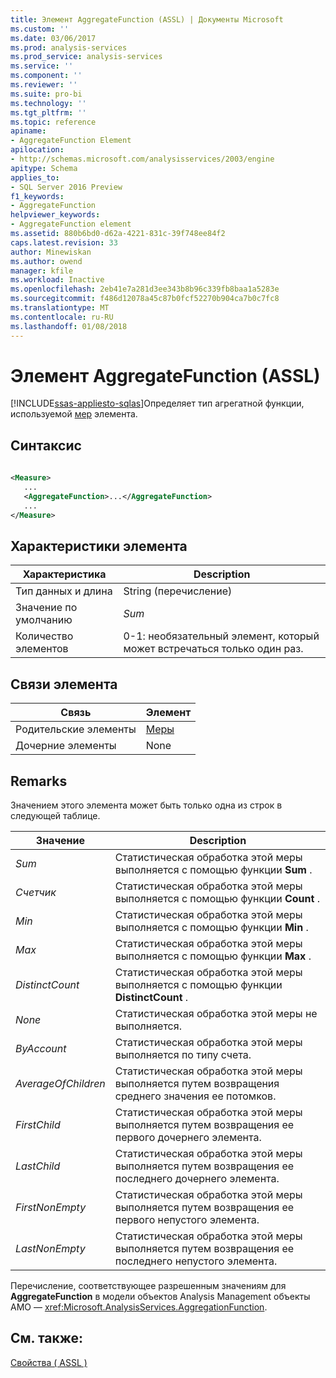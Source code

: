 ```yaml
---
title: Элемент AggregateFunction (ASSL) | Документы Microsoft
ms.custom: ''
ms.date: 03/06/2017
ms.prod: analysis-services
ms.prod_service: analysis-services
ms.service: ''
ms.component: ''
ms.reviewer: ''
ms.suite: pro-bi
ms.technology: ''
ms.tgt_pltfrm: ''
ms.topic: reference
apiname:
- AggregateFunction Element
apilocation:
- http://schemas.microsoft.com/analysisservices/2003/engine
apitype: Schema
applies_to:
- SQL Server 2016 Preview
f1_keywords:
- AggregateFunction
helpviewer_keywords:
- AggregateFunction element
ms.assetid: 880b6bd0-d62a-4221-831c-39f748ee84f2
caps.latest.revision: 33
author: Minewiskan
ms.author: owend
manager: kfile
ms.workload: Inactive
ms.openlocfilehash: 2eb41e7a281d3ee343b8b96c339fb8baa1a5283e
ms.sourcegitcommit: f486d12078a45c87b0fcf52270b904ca7b0c7fc8
ms.translationtype: MT
ms.contentlocale: ru-RU
ms.lasthandoff: 01/08/2018
---
```

# <a name="aggregatefunction-element-assl"></a>Элемент AggregateFunction (ASSL)
[!INCLUDE[ssas-appliesto-sqlas](../../../includes/ssas-appliesto-sqlas.md)]Определяет тип агрегатной функции, используемой [мер](../../../analysis-services/scripting/objects/measure-element-assl.md) элемента.  
  
## <a name="syntax"></a>Синтаксис  
  
```xml  
  
<Measure>  
   ...  
   <AggregateFunction>...</AggregateFunction>  
   ...  
</Measure>  
```  
  
## <a name="element-characteristics"></a>Характеристики элемента  
  
|Характеристика|Description|  
|--------------------|-----------------|  
|Тип данных и длина|String (перечисление)|  
|Значение по умолчанию|*Sum*|  
|Количество элементов|0-1: необязательный элемент, который может встречаться только один раз.|  
  
## <a name="element-relationships"></a>Связи элемента  
  
|Связь|Элемент|  
|------------------|-------------|  
|Родительские элементы|[Меры](../../../analysis-services/scripting/objects/measure-element-assl.md)|  
|Дочерние элементы|None|  
  
## <a name="remarks"></a>Remarks  
 Значением этого элемента может быть только одна из строк в следующей таблице.  
  
|Значение|Description|  
|-----------|-----------------|  
|*Sum*|Статистическая обработка этой меры выполняется с помощью функции **Sum** .|  
|*Счетчик*|Статистическая обработка этой меры выполняется с помощью функции **Count** .|  
|*Min*|Статистическая обработка этой меры выполняется с помощью функции **Min** .|  
|*Max*|Статистическая обработка этой меры выполняется с помощью функции **Max** .|  
|*DistinctCount*|Статистическая обработка этой меры выполняется с помощью функции **DistinctCount** .|  
|*None*|Статистическая обработка этой меры не выполняется.|  
|*ByAccount*|Статистическая обработка этой меры выполняется по типу счета.|  
|*AverageOfChildren*|Статистическая обработка этой меры выполняется путем возвращения среднего значения ее потомков.|  
|*FirstChild*|Статистическая обработка этой меры выполняется путем возвращения ее первого дочернего элемента.|  
|*LastChild*|Статистическая обработка этой меры выполняется путем возвращения ее последнего дочернего элемента.|  
|*FirstNonEmpty*|Статистическая обработка этой меры выполняется путем возвращения ее первого непустого элемента.|  
|*LastNonEmpty*|Статистическая обработка этой меры выполняется путем возвращения ее последнего непустого элемента.|  
  
 Перечисление, соответствующее разрешенным значениям для **AggregateFunction** в модели объектов Analysis Management объекты AMO — <xref:Microsoft.AnalysisServices.AggregationFunction>.  
  
## <a name="see-also"></a>См. также:  
 [Свойства &#40; ASSL &#41;](../../../analysis-services/scripting/properties/properties-assl.md)  
  
  
